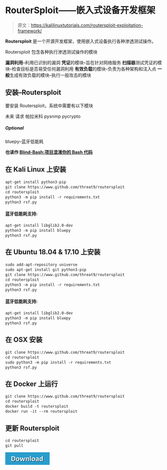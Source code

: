 # RouterSploit——嵌入式设备开发框架

> 原文：<https://kalilinuxtutorials.com/routersploit-exploitation-framework/>

**Routersploit** 是一个开源开发框架，使用嵌入式设备执行各种渗透测试操作。

Routersploit 包含各种执行渗透测试操作的模块

**漏洞利用**–利用已识别的漏洞
**凭证**的模块–旨在针对网络服务
**扫描器**测试凭证的模块–检查目标是否易受任何漏洞利用
**有效负载**的模块–负责为各种架构和注入点
**一般**生成有效负载的模块–执行一般攻击的模块

## **安装–Routersploit**

要安装 Routersploit，系统中需要有以下模块

未来
请求
帕拉米科
pysnmp
pycrypto

##### **Optional**

bluepy–蓝牙低能耗

**也读作 [Blind-Bash:项目混淆你的 Bash 代码](https://kalilinuxtutorials.com/blind-bash-obfuscate-bash-code/)**

## **在 Kali Linux 上安装**

```
apt-get install python3-pip
git clone https://www.github.com/threat9/routersploit
cd routersploit
python3 -m pip install -r requirements.txt
python3 rsf.py
```

#### **蓝牙低能耗支持:**

```
apt-get install libglib2.0-dev
python3 -m pip install bluepy
python3 rsf.py
```

## **在 Ubuntu 18.04 & 17.10** 上安装

```
sudo add-apt-repository universe
sudo apt-get install git python3-pip
git clone https://www.github.com/threat9/routersploit
cd routersploit
python3 -m pip install -r requirements.txt
python3 rsf.py
```

#### **蓝牙低能耗支持:**

```
apt-get install libglib2.0-dev
python3 -m pip install bluepy
python3 rsf.py
```

## **在 OSX 安装**

```
git clone https://www.github.com/threat9/routersploit
cd routersploit
sudo python3 -m pip install -r requirements.txt
python3 rsf.py
```

## **在 Docker 上运行**

```
git clone https://www.github.com/threat9/routersploit
cd routersploit
docker build -t routersploit
docker run -it --rm routersploit
```

## **更新 Routersploit**

```
cd routersploit
git pull
```

[![Routersploit](img/d861a9096555aeb1980fc054015933d7.png)](https://github.com/threat9/routersploit#installation-on-osx)